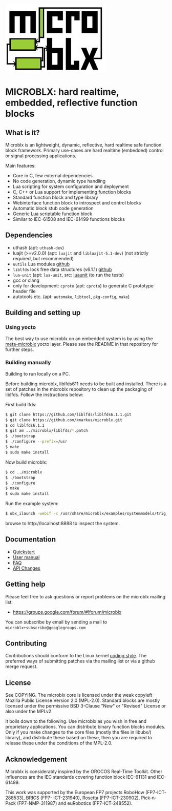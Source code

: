 ![microblx logo](/doc/figures/microblx-logo.png)

MICROBLX: hard realtime, embedded, reflective function blocks
=============================================================

What is it?
-----------

Microblx is an lightweight, dynamic, reflective, hard realtime safe
function block framework. Primary use-cases are hard realtime
(embedded) control or signal processing applications.

Main features:

 - Core in C, few external dependencies
 - No code generation, dynamic type handling
 - Lua scripting for system configuration and deployment
 - C, C++ or Lua support for implementing function blocks
 - Standard function block and type library
 - Webinterface function block to introspect and control blocks
 - Automatic block stub code generation
 - Generic Lua scriptable function block
 - Similar to IEC-61508 and IEC-61499 functions blocks


Dependencies
------------

 - uthash (apt: `uthash-dev`)
 - luajit (>=v2.0.0) (apt: `luajit` and `libluajit-5.1-dev`) (not
   strictly required, but recommended)
 - `uutils` Lua modules [github](https://github.com/kmarkus/uutils)
 - `liblfds` lock free data structures (v6.1.1) [github](https://github.com/liblfds/liblfds6.1.1)
 - `lua-unit` (apt: `lua-unit`, src:
   [luaunit](https://github.com/bluebird75/luaunit) (to run the tests)
 - gcc or clang
 - only for development: `cproto` (apt: `cproto`) to generate C prototype header file
 - autotools etc. (apt: `automake`, `libtool`, `pkg-config`, `make`)

Building and setting up
------------------------

### Using yocto

The best way to use microblx on an embedded system is by using the
[meta-microblx](https://github.com/kmarkus/meta-microblx) yocto
layer. Please see the README in that repository for further steps.

### Building manually

Building to run locally on a PC.

Before building microblx, liblfds611 needs to be built and
installed. There is a set of patches in the microblx repository to
clean up the packaging of liblfds. Follow the instructions below:

First build lfds:

```bash
$ git clone https://github.com/liblfds/liblfds6.1.1.git
$ git clone https://github.com/kmarkus/microblx.git
$ cd liblfds6.1.1
$ git am ../microblx/liblfds/*.patch
$ ./bootstrap
$ ./configure --prefix=/usr
$ make
$ sudo make install
```

Now build microblx:

```bash
$ cd ../microblx
$ ./bootstrap
$ ./configure
$ make
$ sudo make install
```

Run the example system:

```bash
$ ubx_ilaunch -webif -c /usr/share/microblx/examples/systemmodels/trig_rnd_hexdump.usc
```
browse to http://localhost:8888 to inspect the system.

Documentation
-------------

 - [Quickstart](/doc/quickstart.md)
 - [User manual](/doc/manual.md)
 - [FAQ](/doc/FAQ.md)
 - [API Changes](/API_Changes.md)


Getting help
------------

Please feel free to ask questions or report problems on the microblx
mailing list:

- https://groups.google.com/forum/#!forum/microblx

You can subscribe by email by sending a mail to
`microblx+subscribe@googlegroups.com`

Contributing
------------

Contributions should conform to the Linux kernel [coding
style](https://www.kernel.org/doc/html/latest/process/coding-style.html). The
preferred ways of submitting patches via the mailing list or via a
github merge request.

License
-------

See COPYING. The microblx core is licensed under the weak copyleft
Mozilla Public License Version 2.0 (MPL-2.0). Standard blocks are
mostly licensed under the permissive BSD 3-Clause "New" or "Revised"
License or also under the MPLv2.

It boils down to the following. Use microblx as you wish in free and
proprietary applications. You can distribute binary function blocks
modules. Only if you make changes to the core files (mostly the files
in libubx/) library), and distribute these based on these, then you
are required to release these under the conditions of the MPL-2.0.


Acknowledgement
---------------

Microblx is considerably inspired by the OROCOS Real-Time
Toolkit. Other influences are the IEC standards covering function
block IEC-61131 and IEC-61499.

This work was supported by the European FP7 projects RoboHow
(FP7-ICT-288533), BRICS (FP7- ICT-231940), Rosetta (FP7-ICT-230902),
Pick-n-Pack (FP7-NMP-311987) and euRobotics (FP7-ICT-248552).

